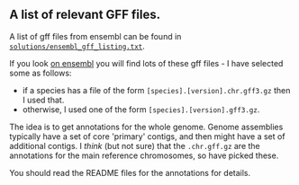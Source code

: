 ## A list of relevant GFF files.

A list of gff files from ensembl can be found in [`solutions/ensembl_gff_listing.txt`](solutions/ensembl_gff_listing.txt).

If you look [on ensembl](http://ftp.ensembl.org/pub/current_gff3/) you will find lots of these gff files - I have selected some as follows:

* if a species has a file of the form `[species].[version].chr.gff3.gz` then I used that.  
* otherwise, I used one of the form `[species].[version].gff3.gz`.

The idea is to get annotations for the whole genome.  Genome assemblies typically have a set of core 'primary' contigs, and then might have a set of additional contigs.
I *think* (but not sure) that the `.chr.gff.gz` are the annotations for the main reference chromosomes, so have picked these.

You should read the README files for the annotations for details.
